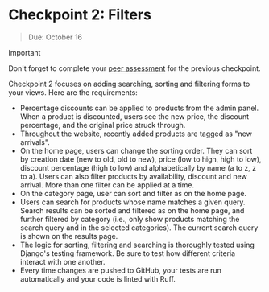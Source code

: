 # Checkpoint 2: Filters

> Due: October 16

> [!IMPORTANT]
> Don't forget to complete your [peer assessment] for the previous
> checkpoint.

Checkpoint 2 focuses on adding searching, sorting and filtering forms to
your views. Here are the requirements:

- Percentage discounts can be applied to products from the admin panel.
  When a product is discounted, users see the new price, the discount
  percentage, and the original price struck through.
- Throughout the website, recently added products are tagged as "new
  arrivals".
- On the home page, users can change the sorting order. They can sort by
  creation date (new to old, old to new), price (low to high, high to
  low), discount percentage (high to low) and alphabetically by name (a
  to z, z to a). Users can also filter products by availability,
  discount and new arrival. More than one filter can be applied at a
  time.
- On the category page, user can sort and filter as on the home page.
- Users can search for products whose name matches a given query. Search
  results can be sorted and filtered as on the home page, and further
  filtered by category (i.e., only show products matching the search
  query and in the selected categories). The current search query is
  shown on the results page.
- The logic for sorting, filtering and searching is thoroughly tested
  using Django's testing framework. Be sure to test how different
  criteria interact with one another.
- Every time changes are pushed to GitHub, your tests are run
  automatically and your code is linted with Ruff.

[peer assessment]: https://forms.gle/K9o9yWipLvBTr6s86

